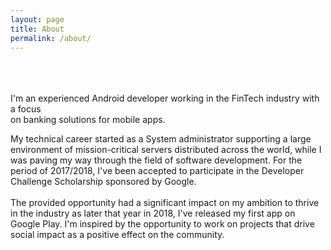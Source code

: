 ```yaml
---
layout: page
title: About
permalink: /about/
---
```


<br/>
<br/>
<br/>
I'm an experienced Android developer working in the FinTech industry with a focus <br/>on banking solutions for mobile apps.  

My technical career started as a System administrator supporting a large environment of mission-critical servers distributed across the world, while I was paving my way through the field of software development. For the period of 2017/2018, I've been accepted to participate in the Developer Challenge Scholarship sponsored by Google. <br/>
<br/>The provided opportunity had a significant impact on my ambition to thrive in the industry as later that year in 2018, I've released my first app on Google Play. I'm inspired by the opportunity to work on projects that drive social impact as a positive effect оn the community.
